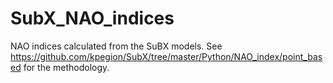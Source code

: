 # SubX_NAO_indices

NAO indices calculated from the SuBX models. See https://github.com/kpegion/SubX/tree/master/Python/NAO_index/point_based for the methodology.

